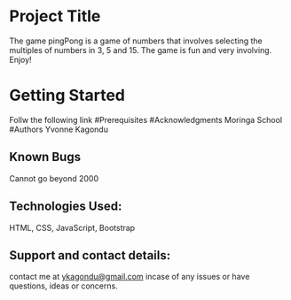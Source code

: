 # Project Title
The game pingPong is a game of numbers that involves selecting the multiples of numbers in 3, 5 and 15. The game is fun and very involving. Enjoy!
# Getting Started
Follw the following link
#Prerequisites
#Acknowledgments
Moringa School
#Authors
Yvonne Kagondu
## Known Bugs
Cannot go beyond 2000
## Technologies Used:
HTML, CSS, JavaScript, Bootstrap
## Support and contact details:
contact me at ykagondu@gmail.com incase of any issues or have questions, ideas or concerns.
